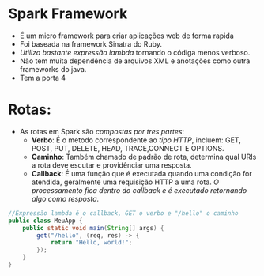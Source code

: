 # Spark Framework

- É um micro framework para criar aplicações web de forma rapida
- Foi baseada na framework Sinatra do Ruby.
- *Utiliza bastante expressão lambda* tornando o códiga menos verboso.
- Não tem muita dependência de arquivos XML e anotações como outra frameworks do java.
- Tem a porta 4

# Rotas:

- As rotas em Spark são *compostas por tres partes*:
    - **Verbo**: É o metodo correspondente ao *tipo HTTP*, incluem: GET, POST, PUT, DELETE, HEAD, TRACE,CONNECT E
      OPTIONS.
    - **Caminho**: Também chamado de padrão de rota, determina qual URIs a rota deve escutar e providênciar uma
      resposta.
    - **Callback**: É uma função que é executada quando uma condição for atendida, geralmente uma requisição HTTP a uma
      rota. *O processamento fica dentro do callback e é executado retornando algo como resposta.*

```java
//Expressão lambda é o callback, GET o verbo e "/hello" o caminho
public class MeuApp {
    public static void main(String[] args) {
        get("/hello", (req, res) -> {
            return "Hello, world!";
        });
    }
}
```